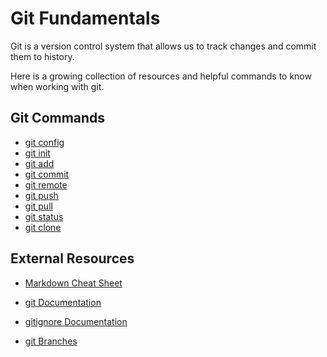 # Git Fundamentals 

Git is a version control system that allows us to track changes and commit them to history.

Here is a growing collection of resources and helpful commands to know when working with git.

## Git Commands
- [git config](./commands/Config.md)
- [git init](./commands/Init.md)
- [git add](./commands/Add.md)
- [git commit](./commands/Commit.md)
- [git remote](./commands/Remote.md)
- [git push](./commands/Push.md)
- [git pull](./commands/Pull.md)
- [git status](./commands/Status.md)
- [git clone](./commands/Clone.md)

## External Resources
- [Markdown Cheat Sheet](https://www.markdownguide.org/cheat-sheet/)

- [git Documentation](https://git-scm.com/docs/gitignore)

- [gitignore Documentation](https://git-scm.com/docs/gitignore)

- [git Branches](https://git-scm.com/book/en/v2/Git-Branching-Branches-in-a-Nutshell)